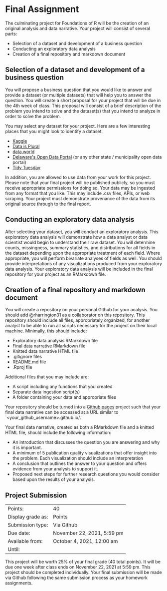 # Final Assignment

The culminating project for Foundations of R will be the creation of an original analysis and data narrative. Your project will consist of several parts:

-   Selection of a dataset and development of a business question
-   Conducting an exploratory data analysis
-   Creation of a final repository and markdown document

## Selection of a dataset and development of a business question

You will propose a business question that you would like to answer and provide a dataset (or multiple datasets) that will help you to answer the question. You will create a short proposal for your project that will be due in the 4th week of class. This proposal will consist of a brief description of the problem you intend to solve and the dataset(s) that you intend to analyze in order to solve the problem.

You may select any dataset for your project. Here are a few interesting places that you might look to identify a dataset:

-   [Kaggle](https://www.kaggle.com/datasets)
-   [Data is Plural](https://www.data-is-plural.com/)
-   [data.world](https://data.world/)
-   [Delaware's Open Data Portal](https://data.delaware.gov/) (or any other state / municipality open data portal)
-   [Tidy Tuesday](https://github.com/rfordatascience/tidytuesday)

In addition, you are allowed to use data from your work for this project. Please note that your final project will be published publicly, so you must receive appropriate permissions for doing so. Your data may be ingested from any format that you like. This may include .csv files, APIs, or web scraping. Your project must demonstrate provenance of the data from its original source through to the final report.

## Conducting an exploratory data analysis

After selecting your dataset, you will conduct an exploratory analysis. This exploratory data analysis will demonstrate how a data analyst or data scientist would begin to understand their raw dataset. You will determine counts, missingness, summary statistics, and distributions for all fields in the dataset depending upon the appropriate treatment of each field. Where appropriate, you will perform bivariate analyses of fields as well. You should provide interpretations of any visualizations produced from your exploratory data analysis. Your exploratory data analysis will be included in the final repository for your project as an RMarkdown file.

## Creation of a final repository and markdown document

You will create a repository on your personal Github for your analysis. You should add @rharrington31 as a collaborator on this repository. This repository should include all files, appropriately organized, for another analyst to be able to run all scripts necessary for the project on their local machine. Minimally, this should include:

- Exploratory data analysis RMarkdown file
- Final data narrative RMarkdown file
- Knitted data narrative HTML file
- .gitignore files
- README.md file
- .Rproj file

Additional files that you may include are:

- A script including any functions that you created
- Separate data ingestion script(s)
- A folder containing your data and appropriate files

Your repository should be turned into a [Github pages](https://pages.github.com/) project such that your final data narrative can be accessed at a URL similar to `<your_github_username>.github.io/<your-repository-name>.

Your final data narrative, created as both a RMarkdown file and a knitted HTML file, should include the following information:

- An introduction that discusses the question you are answering and why it is important.
- A minimum of 5 publication quality visualizations that offer insight into the problem. Each visualization should include an interpretation
- A conclusion that outlines the answer to your question and offers evidence from your analysis to support it.
- Proposed next steps for further research questions you would consider based upon the results of your analysis.

## Project Submission

|                   |                            |
|-------------------|----------------------------|
| Points:           | 40                         |
| Display grade as: | Points                     |
| Submission type:  | Via Github                 |
| Due date:         | November 22, 2021, 5:59 pm |
| Available from:   | October 4, 2021, 12:00 am  |
| Until:            |                            |

This project will be worth 25% of your final grade (40 total points). It will be due one week after class ends on November 22, 2021 at 5:59 pm. This project should be completed individually. Your final submission will be made via Github following the same submission process as your homework assignments.